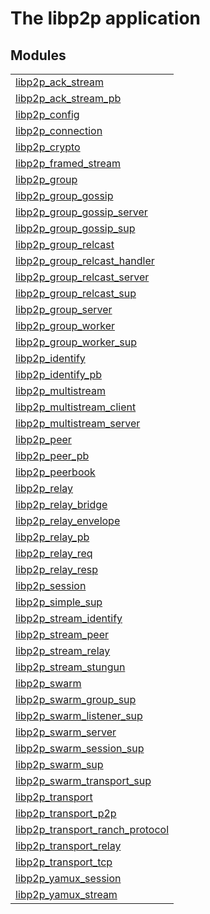 

# The libp2p application #


## Modules ##


<table width="100%" border="0" summary="list of modules">
<tr><td><a href="libp2p_ack_stream.md" class="module">libp2p_ack_stream</a></td></tr>
<tr><td><a href="libp2p_ack_stream_pb.md" class="module">libp2p_ack_stream_pb</a></td></tr>
<tr><td><a href="libp2p_config.md" class="module">libp2p_config</a></td></tr>
<tr><td><a href="libp2p_connection.md" class="module">libp2p_connection</a></td></tr>
<tr><td><a href="libp2p_crypto.md" class="module">libp2p_crypto</a></td></tr>
<tr><td><a href="libp2p_framed_stream.md" class="module">libp2p_framed_stream</a></td></tr>
<tr><td><a href="libp2p_group.md" class="module">libp2p_group</a></td></tr>
<tr><td><a href="libp2p_group_gossip.md" class="module">libp2p_group_gossip</a></td></tr>
<tr><td><a href="libp2p_group_gossip_server.md" class="module">libp2p_group_gossip_server</a></td></tr>
<tr><td><a href="libp2p_group_gossip_sup.md" class="module">libp2p_group_gossip_sup</a></td></tr>
<tr><td><a href="libp2p_group_relcast.md" class="module">libp2p_group_relcast</a></td></tr>
<tr><td><a href="libp2p_group_relcast_handler.md" class="module">libp2p_group_relcast_handler</a></td></tr>
<tr><td><a href="libp2p_group_relcast_server.md" class="module">libp2p_group_relcast_server</a></td></tr>
<tr><td><a href="libp2p_group_relcast_sup.md" class="module">libp2p_group_relcast_sup</a></td></tr>
<tr><td><a href="libp2p_group_server.md" class="module">libp2p_group_server</a></td></tr>
<tr><td><a href="libp2p_group_worker.md" class="module">libp2p_group_worker</a></td></tr>
<tr><td><a href="libp2p_group_worker_sup.md" class="module">libp2p_group_worker_sup</a></td></tr>
<tr><td><a href="libp2p_identify.md" class="module">libp2p_identify</a></td></tr>
<tr><td><a href="libp2p_identify_pb.md" class="module">libp2p_identify_pb</a></td></tr>
<tr><td><a href="libp2p_multistream.md" class="module">libp2p_multistream</a></td></tr>
<tr><td><a href="libp2p_multistream_client.md" class="module">libp2p_multistream_client</a></td></tr>
<tr><td><a href="libp2p_multistream_server.md" class="module">libp2p_multistream_server</a></td></tr>
<tr><td><a href="libp2p_peer.md" class="module">libp2p_peer</a></td></tr>
<tr><td><a href="libp2p_peer_pb.md" class="module">libp2p_peer_pb</a></td></tr>
<tr><td><a href="libp2p_peerbook.md" class="module">libp2p_peerbook</a></td></tr>
<tr><td><a href="libp2p_relay.md" class="module">libp2p_relay</a></td></tr>
<tr><td><a href="libp2p_relay_bridge.md" class="module">libp2p_relay_bridge</a></td></tr>
<tr><td><a href="libp2p_relay_envelope.md" class="module">libp2p_relay_envelope</a></td></tr>
<tr><td><a href="libp2p_relay_pb.md" class="module">libp2p_relay_pb</a></td></tr>
<tr><td><a href="libp2p_relay_req.md" class="module">libp2p_relay_req</a></td></tr>
<tr><td><a href="libp2p_relay_resp.md" class="module">libp2p_relay_resp</a></td></tr>
<tr><td><a href="libp2p_session.md" class="module">libp2p_session</a></td></tr>
<tr><td><a href="libp2p_simple_sup.md" class="module">libp2p_simple_sup</a></td></tr>
<tr><td><a href="libp2p_stream_identify.md" class="module">libp2p_stream_identify</a></td></tr>
<tr><td><a href="libp2p_stream_peer.md" class="module">libp2p_stream_peer</a></td></tr>
<tr><td><a href="libp2p_stream_relay.md" class="module">libp2p_stream_relay</a></td></tr>
<tr><td><a href="libp2p_stream_stungun.md" class="module">libp2p_stream_stungun</a></td></tr>
<tr><td><a href="libp2p_swarm.md" class="module">libp2p_swarm</a></td></tr>
<tr><td><a href="libp2p_swarm_group_sup.md" class="module">libp2p_swarm_group_sup</a></td></tr>
<tr><td><a href="libp2p_swarm_listener_sup.md" class="module">libp2p_swarm_listener_sup</a></td></tr>
<tr><td><a href="libp2p_swarm_server.md" class="module">libp2p_swarm_server</a></td></tr>
<tr><td><a href="libp2p_swarm_session_sup.md" class="module">libp2p_swarm_session_sup</a></td></tr>
<tr><td><a href="libp2p_swarm_sup.md" class="module">libp2p_swarm_sup</a></td></tr>
<tr><td><a href="libp2p_swarm_transport_sup.md" class="module">libp2p_swarm_transport_sup</a></td></tr>
<tr><td><a href="libp2p_transport.md" class="module">libp2p_transport</a></td></tr>
<tr><td><a href="libp2p_transport_p2p.md" class="module">libp2p_transport_p2p</a></td></tr>
<tr><td><a href="libp2p_transport_ranch_protocol.md" class="module">libp2p_transport_ranch_protocol</a></td></tr>
<tr><td><a href="libp2p_transport_relay.md" class="module">libp2p_transport_relay</a></td></tr>
<tr><td><a href="libp2p_transport_tcp.md" class="module">libp2p_transport_tcp</a></td></tr>
<tr><td><a href="libp2p_yamux_session.md" class="module">libp2p_yamux_session</a></td></tr>
<tr><td><a href="libp2p_yamux_stream.md" class="module">libp2p_yamux_stream</a></td></tr></table>

